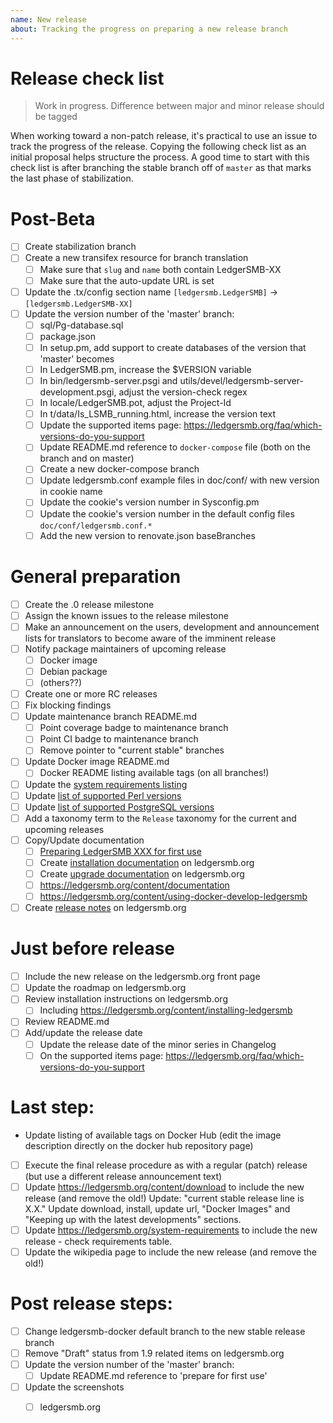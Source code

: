```yaml
---
name: New release
about: Tracking the progress on preparing a new release branch
---
```


# Release check list 

> Work in progress. Difference between major and minor release should be tagged

When working toward a non-patch release, it's practical to use an issue to track the progress of the release. Copying the following check list as an initial proposal helps structure the process. A good time to start with this check list is after branching the stable branch off of `master` as that marks the last phase of stabilization.


# Post-Beta

* [ ] Create stabilization branch
* [ ] Create a new transifex resource for branch translation
  * [ ] Make sure that `slug` and `name` both contain LedgerSMB-XX
  * [ ] Make sure that the auto-update URL is set
* [ ] Update the .tx/config section name `[ledgersmb.LedgerSMB]` -> `[ledgersmb.LedgerSMB-XX]`
* [ ] Update the version number of the 'master' branch:
  * [ ] sql/Pg-database.sql
  * [ ] package.json
  * [ ] In setup.pm, add support to create databases of the version that 'master' becomes
  * [ ] In LedgerSMB.pm, increase the $VERSION variable
  * [ ] In bin/ledgersmb-server.psgi and utils/devel/ledgersmb-server-development.psgi, adjust the version-check regex
  * [ ] In locale/LedgerSMB.pot, adjust the Project-Id
  * [ ] In t/data/Is_LSMB_running.html, increase the version text
  * [ ] Update the supported items page: https://ledgersmb.org/faq/which-versions-do-you-support
  * [ ] Update README.md reference to `docker-compose` file (both on the branch and on master)
  * [ ] Create a new docker-compose branch
  * [ ] Update ledgersmb.conf example files in doc/conf/ with new version in cookie name
  * [ ] Update the cookie's version number in Sysconfig.pm
  * [ ] Update the cookie's version number in the default config files `doc/conf/ledgersmb.conf.*`
  * [ ] Add the new version to renovate.json baseBranches

# General preparation

* [ ] Create the .0 release milestone
* [ ] Assign the known issues to the release milestone
* [ ] Make an announcement on the users, development and announcement lists for translators to become aware of the imminent release
* [ ] Notify package maintainers of upcoming release
  * [ ] Docker image
  * [ ] Debian package
  * [ ] (others??)
* [ ] Create one or more RC releases
* [ ] Fix blocking findings
* [ ] Update maintenance branch README.md
  * [ ] Point coverage badge to maintenance branch
  * [ ] Point CI badge to maintenance branch
  * [ ] Remove pointer to "current stable" branches
* [ ] Update Docker image README.md
  * [ ] Docker README listing available tags (on all branches!)
* [ ] Update the [system requirements listing](https://ledgersmb.org/content/system-requirements)
* [ ] Update [list of supported Perl versions](https://ledgersmb.org/faq/which-versions-perl-does-ledgersmb-support)
* [ ] Update [list of supported PostgreSQL versions](https://ledgersmb.org/faq/installation/what-versions-postgresql-does-ledgersmb-support)
* [ ] Add a taxonomy term to the `Release` taxonomy for the current and upcoming releases
* [ ] Copy/Update documentation
  * [ ] [Preparing LedgerSMB XXX for first use](https://ledgersmb.org/content/preparing-ledgersmb-17-first-use)
  * [ ] Create [installation documentation](https://ledgersmb.org/content/installing-ledgersmb-17) on ledgersmb.org
  * [ ] Create [upgrade documentation](https://ledgersmb.org/content/upgrade-ledgersmb-17-16-or-15) on ledgersmb.org
  * [ ] https://ledgersmb.org/content/documentation
  * [ ] https://ledgersmb.org/content/using-docker-develop-ledgersmb
* [ ] Create [release notes](https://ledgersmb.org/content/16-release-notes) on ledgersmb.org

# Just before release

* [ ] Include the new release on the ledgersmb.org front page
* [ ] Update the roadmap on ledgersmb.org
* [ ] Review installation instructions on ledgersmb.org
  * [ ] Including https://ledgersmb.org/content/installing-ledgersmb
* [ ] Review README.md
* [ ] Add/update the release date
  * [ ] Update the release date of the minor series in Changelog
  * [ ] On the supported items page: https://ledgersmb.org/faq/which-versions-do-you-support

# Last step:

* Update listing of available tags on Docker Hub (edit the image description directly on the docker hub repository page)
* [ ] Execute the final release procedure as with a regular (patch) release (but use a different release announcement text)
* [ ] Update https://ledgersmb.org/content/download to include the new release (and remove the old!)
      Update: "current stable release line is X.X."  Update download, install, update url, "Docker Images" and 
      "Keeping up with the latest developments" sections.
* [ ] Update https://ledgersmb.org/system-requirements to include the new release - check requirements table.
* [ ] Update the wikipedia page to include the new release (and remove the old!)

# Post release steps:

* [ ] Change ledgersmb-docker default branch to the new stable release branch
* [ ] Remove "Draft" status from 1.9 related items on ledgersmb.org
* [ ] Update the version number of the 'master' branch:
  * [ ] Update README.md reference to 'prepare for first use'
* [ ] Update the screenshots
  * [ ] ledgersmb.org

